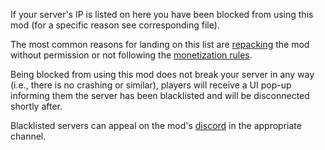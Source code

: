 If your server's IP is listed on here you have been blocked from using this mod (for a specific reason see corresponding file).

The most common reasons for landing on this list are [repacking](https://github.com/PhilippVidal/MoreExplosives/wiki/FAQ#can-i-repack-this-mod) the mod without permission or not following the [monetization rules](https://github.com/PhilippVidal/MoreExplosives/wiki/Monetization-and-Usage).

Being blocked from using this mod does not break your server in any way (i.e., there is no crashing or similar), players will receive a UI pop-up informing them the server has been blacklisted and will be disconnected shortly after.

Blacklisted servers can appeal on the mod's [discord](https://discord.gg/ZC7NsZ9) in the appropriate channel.
